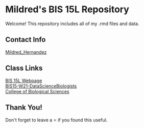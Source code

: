 # Mildred's BIS 15L Repository

Welcome! This repository includes all of my .rmd files and data.

## Contact Info

[Mildred_Hernandez](mailto:mehernandezsanchez@ucdavis.edu)  

## Class Links  

[BIS 15L Webpage](https://jmledford3115.github.io/datascibiol/)  
[BIS15-W21-DataScienceBiologists](https://github.com/jmledford3115/BIS15L-W21-DataScienceBiologists)  
[College of Biological Sciences](https://biology.ucdavis.edu/)  

## Thank You!  

Don't forget to leave a ⭐ if you found this useful.